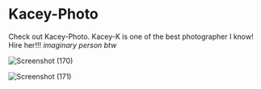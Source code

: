 # Kacey-Photo
Check out Kacey-Photo. Kacey-K is one of the best photographer I know! Hire her!!!
*imaginary person btw*

![Screenshot (170)](https://user-images.githubusercontent.com/96732813/163921462-94abb484-7674-45e7-b28b-99a6bfdc9e99.png)

![Screenshot (171)](https://user-images.githubusercontent.com/96732813/163921470-3c5c1e6c-09a7-4c61-ac04-e9d94879fd3a.png)
